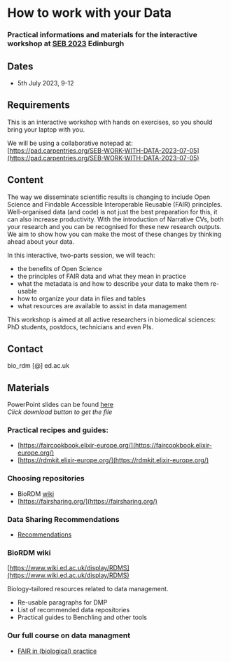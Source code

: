 # How to work with your Data

### Practical informations and materials for the interactive workshop at [SEB 2023](https://www.sebiology.org/events/seb-centenary-conference-2023.html) Edinburgh


## Dates

* 5th July 2023, 9-12

## Requirements

This is an interactive workshop with hands on exercises, so you should bring your laptop with you.

We will be using a collaborative notepad at: [https://pad.carpentries.org/SEB-WORK-WITH-DATA-2023-07-05](https://pad.carpentries.org/SEB-WORK-WITH-DATA-2023-07-05)

## Content

The way we disseminate scientific results is changing to include Open Science and Findable Accessible Interoperable Reusable (FAIR) principles. Well-organised data (and code) is not just the best preparation for this, it can also increase productivity. With the introduction of Narrative CVs, both your research and you can be recognised for these new research outputs. We aim to show how you can make the most of these changes by thinking ahead about your data.

In this interactive, two-parts session, we will teach:
-	the benefits of Open Science
-	the principles of FAIR data  and what they mean in practice
-	what the metadata is and how to describe your data to make them re-usable
-	how to organize your data in files and tables
-	what resources are available to assist in data management

This workshop is aimed at all active researchers in biomedical sciences: PhD students, postdocs, technicians and even PIs.

## Contact

bio_rdm [@] ed.ac.uk

## Materials

PowerPoint slides can be found [here](https://github.com/BioRDM/SEB-2023-work-with-data/blob/main/SEB-HowToWorkWithData.pptx)  
*Click download button to get the file*

### Practical recipes and guides:
* [https://faircookbook.elixir-europe.org/](https://faircookbook.elixir-europe.org/)
* [https://rdmkit.elixir-europe.org/](https://rdmkit.elixir-europe.org/)

### Choosing repositories
* BioRDM [wiki](https://www.wiki.ed.ac.uk/display/RDMS/Suggested+data+repositories)
* [https://fairsharing.org/](https://fairsharing.org/)

### Data Sharing Recommendations
* [Recommendations](https://www.wiki.ed.ac.uk/display/RDMS/Data+sharing+recommendations)
  
### BioRDM wiki  
[https://www.wiki.ed.ac.uk/display/RDMS](https://www.wiki.ed.ac.uk/display/RDMS)

Biology-tailored resources related to data management.
* Re-usable paragraphs for DMP
* List of recommended data repositories
* Practical guides to Benchling and other tools

### Our full course on data managment
* [FAIR in (biological) practice](https://carpentries-incubator.github.io/fair-bio-practice/)

